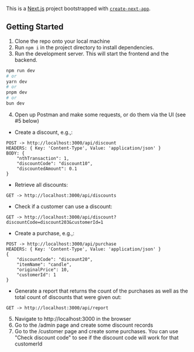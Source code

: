 This is a [Next.js](https://nextjs.org/) project bootstrapped with [`create-next-app`](https://github.com/vercel/next.js/tree/canary/packages/create-next-app).

## Getting Started

1. Clone the repo onto your local machine
2. Run `npm i` in the project directory to install dependencies.
3. Run the development server. This will start the frontend and the backend.

```bash
npm run dev
# or
yarn dev
# or
pnpm dev
# or
bun dev
```

4. Open up Postman and make some requests, or do them via the UI (see #5 below)
- Create a discount, e.g.,:
```
POST -> http://localhost:3000/api/discount
HEADERS: { Key: 'Content-Type', Value: 'application/json' }
BODY: {
    "nthTransaction": 1,
    "discountCode": "discount10",
    "discountedAmount": 0.1
}
```

- Retrieve all discounts:
```
GET -> http://localhost:3000/api/discounts
```

- Check if a customer can use a discount:
```
GET -> http://localhost:3000/api/discount?discountCode=discount203&customerId=1
```

- Create a purchase, e.g.,:
```
POST -> http://localhost:3000/api/purchase
HEADERS: { Key: 'Content-Type', Value: 'application/json' }
{ 
    "discountCode": "discount20",
    "itemName": "candle",
    "originalPrice": 10,
    "customerId": 1
}

```

- Generate a report that returns the count of the purchases as well as the total count of discounts that were given out:
```
GET -> http://localhost:3000/api/report
```

5. Navigate to http://localhost:3000 in the browser 
6. Go to the /admin page and create some discount records
7. Go to the /customer page and create some purchases. You can use "Check discount code" to see if the discount code will work for that customerId
